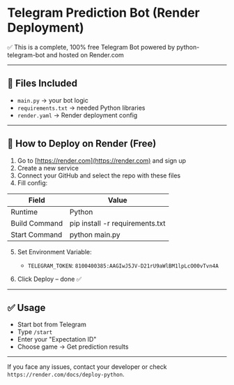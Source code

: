 
# Telegram Prediction Bot (Render Deployment)

✅ This is a complete, 100% free Telegram Bot powered by python-telegram-bot and hosted on Render.com

---

## 📁 Files Included
- `main.py` → your bot logic
- `requirements.txt` → needed Python libraries
- `render.yaml` → Render deployment config

---

## 🚀 How to Deploy on Render (Free)

1. Go to [https://render.com](https://render.com) and sign up
2. Create a new service
3. Connect your GitHub and select the repo with these files
4. Fill config:

| Field             | Value              |
|------------------|--------------------|
| Runtime           | Python             |
| Build Command     | pip install -r requirements.txt |
| Start Command     | python main.py     |

5. Set Environment Variable:
   - `TELEGRAM_TOKEN`: `8100400385:AAGIwJ5JV-D21rU9aWlBM1lpLcO00vTvn4A`

6. Click Deploy – done ✅

---

## ✅ Usage
- Start bot from Telegram
- Type `/start`
- Enter your "Expectation ID"
- Choose game → Get prediction results

---

If you face any issues, contact your developer or check `https://render.com/docs/deploy-python`.
